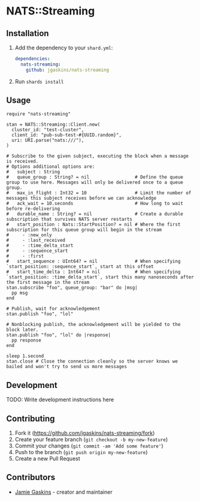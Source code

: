 # NATS::Streaming

## Installation

1. Add the dependency to your `shard.yml`:

   ```yaml
   dependencies:
     nats-streaming:
       github: jgaskins/nats-streaming
   ```

2. Run `shards install`

## Usage

```crystal
require "nats-streaming"

stan = NATS::Streaming::Client.new(
  cluster_id: "test-cluster",
  client_id: "pub-sub-test-#{UUID.random}",
  uri: URI.parse("nats:///"),
)

# Subscribe to the given subject, executing the block when a message is received.
# Options additional options are:
#   subject : String
#   queue_group : String? = nil                 # Define the queue group to use here. Messages will only be delivered once to a queue group.
#   max_in_flight : Int32 = 10                  # Limit the number of messages this subject receives before we can acknowledge
#   ack_wait = 10.seconds                       # How long to wait before re-delivering
#   durable_name : String? = nil                # Create a durable subscription that survives NATS server restarts
#   start_position : Nats::StartPosition? = nil # Where the first subscription for this queue group will begin in the stream
#     - :new_only
#     - :last_received
#     - :time_delta_start
#     - :sequence_start
#     - :first
#   start_sequence : UInt64? = nil              # When specifying `start_position: :sequence_start`, start at this offset
#   start_time_delta : Int64? = nil             # When specifying `start_position: :time_delta_start`, start this many nanoseconds after the first message in the stream
stan.subscribe "foo", queue_group: "bar" do |msg|
  pp msg
end

# Publish, wait for acknowledgement
stan.publish "foo", "lol"

# Nonblocking publish, the acknowledgement will be yielded to the block later.
stan.publish "foo", "lol" do |response|
  pp response
end

sleep 1.second
stan.close # Close the connection cleanly so the server knows we bailed and won't try to send us more messages
```

## Development

TODO: Write development instructions here

## Contributing

1. Fork it (<https://github.com/jgaskins/nats-streaming/fork>)
2. Create your feature branch (`git checkout -b my-new-feature`)
3. Commit your changes (`git commit -am 'Add some feature'`)
4. Push to the branch (`git push origin my-new-feature`)
5. Create a new Pull Request

## Contributors

- [Jamie Gaskins](https://github.com/jgaskins) - creator and maintainer
